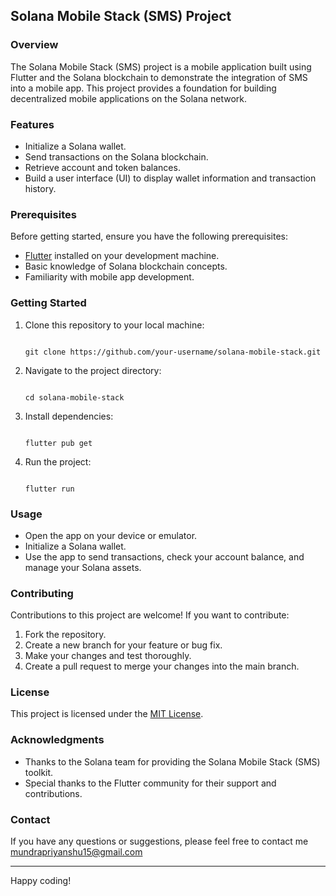 
## Solana Mobile Stack (SMS) Project

### Overview

The Solana Mobile Stack (SMS) project is a mobile application built using Flutter and the Solana blockchain to demonstrate the integration of SMS into a mobile app. This project provides a foundation for building decentralized mobile applications on the Solana network.

### Features

- Initialize a Solana wallet.
- Send transactions on the Solana blockchain.
- Retrieve account and token balances.
- Build a user interface (UI) to display wallet information and transaction history.

### Prerequisites

Before getting started, ensure you have the following prerequisites:

- [Flutter](https://flutter.dev/) installed on your development machine.
- Basic knowledge of Solana blockchain concepts.
- Familiarity with mobile app development.

### Getting Started

1. Clone this repository to your local machine:

   ```
   
   git clone https://github.com/your-username/solana-mobile-stack.git

   ```

3. Navigate to the project directory:

   ```

   cd solana-mobile-stack

   ```

4. Install dependencies:

   ```

   flutter pub get

   ```

5. Run the project:

   ```

   flutter run

   ```

### Usage

- Open the app on your device or emulator.
- Initialize a Solana wallet.
- Use the app to send transactions, check your account balance, and manage your Solana assets.

### Contributing

Contributions to this project are welcome! If you want to contribute:

1. Fork the repository.
2. Create a new branch for your feature or bug fix.
3. Make your changes and test thoroughly.
4. Create a pull request to merge your changes into the main branch.

### License

This project is licensed under the [MIT License](https://opensource.org/license/mit/).

### Acknowledgments

- Thanks to the Solana team for providing the Solana Mobile Stack (SMS) toolkit.
- Special thanks to the Flutter community for their support and contributions.

### Contact

If you have any questions or suggestions, please feel free to contact me mundrapriyanshu15@gmail.com

---

Happy coding!
```
